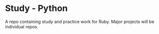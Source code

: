 # Study - Python

A repo containing study and practice work for Ruby. Major projects will be individual repos.